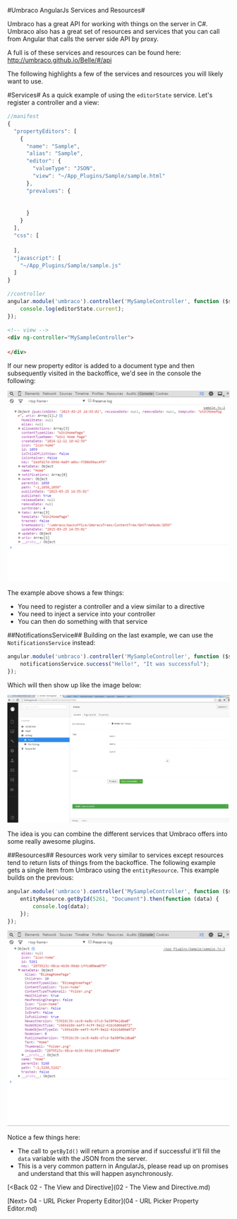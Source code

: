 #Umbraco AngularJs Services and Resources#

Umbraco has a great API for working with things on the server in C#.  Umbraco also has a great set of resources and services that you can call from Angular that calls the server side API by proxy.

A full is of these services and resources can be found here: http://umbraco.github.io/Belle/#/api

The following highlights a few of the services and resources you will likely want to use.

#Services#
As a quick example of using the `editorState` service.  Let's register a controller and a view:

```js
//manifest
{
  "propertyEditors": [
    {
      "name": "Sample",
      "alias": "Sample",
      "editor": {
        "valueType": "JSON",
        "view": "~/App_Plugins/Sample/sample.html"
      },
      "prevalues": {
        
        
      }
    }
  ],
  "css": [
   
  ],
  "javascript": [
    "~/App_Plugins/Sample/sample.js"
  ]
}


```

```js
//controller
angular.module('umbraco').controller('MySampleController', function ($scope, editorState) {
    console.log(editorState.current);
});
```

```html
<!-- view -->
<div ng-controller="MySampleController">

</div>
```

If our new property editor is added to a document type and then subsequently visited in the backoffice, we'd see in the console the following:

![editorState](assets/editorState.png)

The example above shows a few things:

* You need to register a controller and a view similar to a directive
* You need to inject a service into your controller
* You can then do something with that service

##NotificationsService##
Building on the last example, we can use the `NotificationsService` instead:

```js
angular.module('umbraco').controller('MySampleController', function ($scope, notificationsService) {
    notificationsService.success("Hello!", "It was successful");
});
```

Which will then show up like the image below:

![notification](assets/notification-success.png)

The idea is you can combine the different services that Umbraco offers into some really awesome plugins.

##Resources##
Resources work very similar to services except resources tend to return lists of things from the backoffice.  The following example gets a single item from Umbraco using the `entityResource`.  This example builds on the previous:

```js
angular.module('umbraco').controller('MySampleController', function ($scope, entityResource) {
    entityResource.getById(5261, "Document").then(function (data) {
        console.log(data);
    });
});
```

![entityResource](assets/entityResource.png)

Notice a few things here:
* The call to `getById()` will return a promise and if successful it'll fill the `data` variable with the JSON from the server.
* This is a very common pattern in AngularJs, please read up on promises and understand that this will happen asynchronously.

[<Back 02 - The View and Directive](02 - The View and Directive.md)

[Next> 04 - URL Picker Property Editor](04 - URL Picker Property Editor.md)

